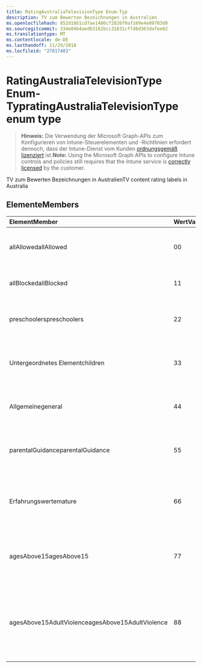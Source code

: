 ```yaml
---
title: RatingAustraliaTelevisionType Enum-Typ
description: TV zum Bewerten Bezeichnungen in Australien
ms.openlocfilehash: 852d18b1cd7ae1486cf2826f0af169e4e89703d0
ms.sourcegitcommit: 334e84b4aed63162bcc31831cffd6d363dafee02
ms.translationtype: MT
ms.contentlocale: de-DE
ms.lasthandoff: 11/29/2018
ms.locfileid: "27017403"
---
```

# <a name="ratingaustraliatelevisiontype-enum-type"></a><span data-ttu-id="43b16-103">RatingAustraliaTelevisionType Enum-Typ</span><span class="sxs-lookup"><span data-stu-id="43b16-103">ratingAustraliaTelevisionType enum type</span></span>

> <span data-ttu-id="43b16-104">**Hinweis:** Die Verwendung der Microsoft Graph-APIs zum Konfigurieren von Intune-Steuerelementen und -Richtlinien erfordert dennoch, dass der Intune-Dienst vom Kunden [ordnungsgemäß lizenziert](https://go.microsoft.com/fwlink/?linkid=839381) ist.</span><span class="sxs-lookup"><span data-stu-id="43b16-104">**Note:** Using the Microsoft Graph APIs to configure Intune controls and policies still requires that the Intune service is [correctly licensed](https://go.microsoft.com/fwlink/?linkid=839381) by the customer.</span></span>

<span data-ttu-id="43b16-105">TV zum Bewerten Bezeichnungen in Australien</span><span class="sxs-lookup"><span data-stu-id="43b16-105">TV content rating labels in Australia</span></span>
## <a name="members"></a><span data-ttu-id="43b16-106">Elemente</span><span class="sxs-lookup"><span data-stu-id="43b16-106">Members</span></span>
|<span data-ttu-id="43b16-107">Element</span><span class="sxs-lookup"><span data-stu-id="43b16-107">Member</span></span>|<span data-ttu-id="43b16-108">Wert</span><span class="sxs-lookup"><span data-stu-id="43b16-108">Value</span></span>|<span data-ttu-id="43b16-109">Beschreibung</span><span class="sxs-lookup"><span data-stu-id="43b16-109">Description</span></span>|
|:---|:---|:---|
|<span data-ttu-id="43b16-110">allAllowed</span><span class="sxs-lookup"><span data-stu-id="43b16-110">allAllowed</span></span>|<span data-ttu-id="43b16-111">0</span><span class="sxs-lookup"><span data-stu-id="43b16-111">0</span></span>|<span data-ttu-id="43b16-112">Standardwert, zulassen, dass alle TV Inhalt anzeigt.</span><span class="sxs-lookup"><span data-stu-id="43b16-112">Default value, allow all TV shows content</span></span>|
|<span data-ttu-id="43b16-113">allBlocked</span><span class="sxs-lookup"><span data-stu-id="43b16-113">allBlocked</span></span>|<span data-ttu-id="43b16-114">1</span><span class="sxs-lookup"><span data-stu-id="43b16-114">1</span></span>|<span data-ttu-id="43b16-115">Lassen Sie nicht, dass alle TV Inhalt anzeigt.</span><span class="sxs-lookup"><span data-stu-id="43b16-115">Do not allow any TV shows content</span></span>|
|<span data-ttu-id="43b16-116">preschoolers</span><span class="sxs-lookup"><span data-stu-id="43b16-116">preschoolers</span></span>|<span data-ttu-id="43b16-117">2</span><span class="sxs-lookup"><span data-stu-id="43b16-117">2</span></span>|<span data-ttu-id="43b16-118">Die Klassifizierung P ist für Preschoolers vorgesehen.</span><span class="sxs-lookup"><span data-stu-id="43b16-118">The P classification is intended for preschoolers</span></span>|
|<span data-ttu-id="43b16-119">Untergeordnetes Element</span><span class="sxs-lookup"><span data-stu-id="43b16-119">children</span></span>|<span data-ttu-id="43b16-120">3</span><span class="sxs-lookup"><span data-stu-id="43b16-120">3</span></span>|<span data-ttu-id="43b16-121">Die C-Klassifikation ist für die untergeordneten Elemente unter 14 vorgesehen.</span><span class="sxs-lookup"><span data-stu-id="43b16-121">The C classification is intended for children under 14</span></span>|
|<span data-ttu-id="43b16-122">Allgemeine</span><span class="sxs-lookup"><span data-stu-id="43b16-122">general</span></span>|<span data-ttu-id="43b16-123">4</span><span class="sxs-lookup"><span data-stu-id="43b16-123">4</span></span>|<span data-ttu-id="43b16-124">Die Klassifizierung G eignet sich für alle Jahren</span><span class="sxs-lookup"><span data-stu-id="43b16-124">The G classification is suitable for all ages</span></span>|
|<span data-ttu-id="43b16-125">parentalGuidance</span><span class="sxs-lookup"><span data-stu-id="43b16-125">parentalGuidance</span></span>|<span data-ttu-id="43b16-126">5</span><span class="sxs-lookup"><span data-stu-id="43b16-126">5</span></span>|<span data-ttu-id="43b16-127">Die Bild-Klassifizierung wird für young Viewer empfohlen.</span><span class="sxs-lookup"><span data-stu-id="43b16-127">The PG classification is recommended for young viewers</span></span>|
|<span data-ttu-id="43b16-128">Erfahrungswerte</span><span class="sxs-lookup"><span data-stu-id="43b16-128">mature</span></span>|<span data-ttu-id="43b16-129">6</span><span class="sxs-lookup"><span data-stu-id="43b16-129">6</span></span>|<span data-ttu-id="43b16-130">Die M-Klassifizierung wird für Leser von Berichten über 15 empfohlen.</span><span class="sxs-lookup"><span data-stu-id="43b16-130">The M classification is recommended for viewers over 15</span></span>|
|<span data-ttu-id="43b16-131">agesAbove15</span><span class="sxs-lookup"><span data-stu-id="43b16-131">agesAbove15</span></span>|<span data-ttu-id="43b16-132">7</span><span class="sxs-lookup"><span data-stu-id="43b16-132">7</span></span>|<span data-ttu-id="43b16-133">Die Klassifizierung MA15 + eignet sich nicht für Leser von Berichten unter 15</span><span class="sxs-lookup"><span data-stu-id="43b16-133">The MA15+ classification is not suitable for viewers under 15</span></span>|
|<span data-ttu-id="43b16-134">agesAbove15AdultViolence</span><span class="sxs-lookup"><span data-stu-id="43b16-134">agesAbove15AdultViolence</span></span>|<span data-ttu-id="43b16-135">8</span><span class="sxs-lookup"><span data-stu-id="43b16-135">8</span></span>|<span data-ttu-id="43b16-136">Die Klassifizierung AV15 + eignet sich nicht für Leser von Berichten unter 15, Versender nicht jugendfreier Gewalt-spezifischen</span><span class="sxs-lookup"><span data-stu-id="43b16-136">The AV15+ classification is not suitable for viewers under 15, adult violence-specific</span></span>|



